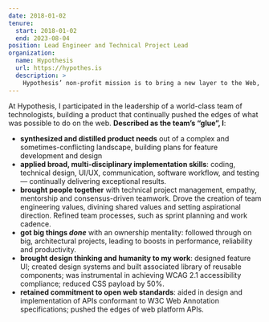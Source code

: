 ```yaml
---
date: 2018-01-02
tenure:
  start: 2018-01-02
  end: 2023-08-04
position: Lead Engineer and Technical Project Lead
organization:
  name: Hypothesis
  url: https://hypothes.is
  description: >
    Hypothesis’ non-profit mission is to bring a new layer to the Web, enabling anyone to annotate anywhere. Hypothesis’ open-source, web-based software is free to use.
---
```


At Hypothesis, I participated in the leadership of a world-class team of technologists, building a product that continually pushed the edges of what was possible to do on the web. **Described as the team’s “glue”, I**:

- **synthesized and distilled product needs** out of a complex and sometimes-conflicting landscape, building plans for feature development and design
- **applied broad, multi-disciplinary implementation skills**: coding, technical design, UI/UX, communication, software workflow, and testing — continually delivering exceptional results.
- **brought people together** with technical project management, empathy, mentorship and consensus-driven teamwork. Drove the creation of team engineering values, divining shared values and setting aspirational direction. Refined team processes, such as sprint planning and work cadence.
- **got big things _done_** with an ownership mentality: followed through on big, architectural projects, leading to boosts in performance, reliability and productivity.
- **brought design thinking and humanity to my work**: designed feature UI; created design systems and built associated library of reusable components; was instrumental in achieving WCAG 2.1 accessibility compliance; reduced CSS payload by 50%.
- **retained commitment to open web standards**: aided in design and implementation of APIs conformant to W3C Web Annotation specifications; pushed the edges of web platform APIs.
